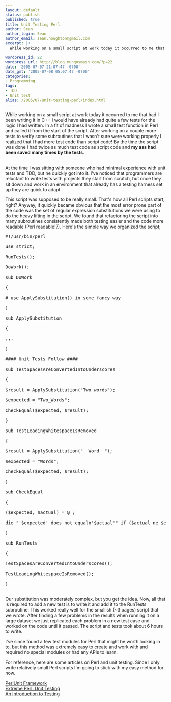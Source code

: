 ```yaml
---
layout: default
status: publish
published: true
title: Unit Testing Perl
author: Sean
author_login: Sean
author_email: sean.houghton@gmail.com
excerpt: |+
  While working on a small script at work today it occurred to me that had I been writing it in C++ I would have already had quite a few tests for the logic I had written.  In a fit of madness I wrote a small test function in Perl and called it from the start of the script.  After working on a couple more tests to verify some subroutines that I wasn't sure were working properly I realized that I had more test code than script code!  By the time the script was done I had twice as much test code as script code and <b>my ass had been saved many times by the tests</b>.

wordpress_id: 22
wordpress_url: http://blog.mungosmash.com/?p=22
date: '2005-07-07 21:07:47 -0700'
date_gmt: '2005-07-08 05:07:47 -0700'
categories:
- Programming
tags:
- TDD
- Unit test
alias: /2005/07/unit-testing-perl/index.html
---
```

While working on a small script at work today it occurred to me that had I been writing it in C++ I would have already had quite a few tests for the logic I had written.  In a fit of madness I wrote a small test function in Perl and called it from the start of the script.  After working on a couple more tests to verify some subroutines that I wasn't sure were working properly I realized that I had more test code than script code!  By the time the script was done I had twice as much test code as script code and <b>my ass had been saved many times by the tests</b>.

<a id="more"></a><a id="more-22"></a><br />
At the time I was sitting with someone who had minimal experience with unit tests and TDD, but he quickly got into it.  I've noticed that programmers are reluctant to write tests with projects they start from scratch, but once they sit down and work in an environment that already has a testing harness set up they are quick to adapt.

This script was supposed to be really small.  That's how all Perl scripts start, right?  Anyway, it quickly became obvious that the most error prone part of the code was the set of regular expression substitutions we were using to do the heavy lifting in the script.  We found that refactoring the script into many subroutines consistently made both testing easier and the code more readable (Perl readable!?).  Here's the simple way we organized the script;

<pre lang="perl">
#!/usr/bin/perl<br />
use strict;

RunTests();<br />
DoWork();

sub DoWork<br />
{<br />
# use ApplySubstitution() in some fancy way<br />
}

sub ApplySubstitution<br />
{<br />
...<br />
}

#### Unit Tests Follow ####

sub TestSpacesAreConvertedIntoUnderscores<br />
{<br />
$result = ApplySubstitution("Two words");<br />
$expected = "Two_Words";<br />
CheckEqual($expected, $result);<br />
}

sub TestLeadingWhitespaceIsRemoved<br />
{<br />
$result = ApplySubstitution("  Word  ");<br />
$expected = "Words";<br />
CheckEqual($expected, $result);<br />
}

sub CheckEqual<br />
{<br />
($expected, $actual) = @_;<br />
die "'$expected' does not equaln'$actual'" if ($actual ne $expected);<br />
}

sub RunTests<br />
{<br />
TestSpacesAreConvertedIntoUnderscores();<br />
TestLeadingWhitespaceIsRemoved();<br />
}<br />
</pre>

Our substitution was moderately complex, but you get the idea.  Now, all that is required to add a new test is to write it and add it to the RunTests subroutine.  This worked really well for the smallish (~3 pages) script that we wrote.  After finding a few problems in the results when running it on a large dataset we just replicated each problem in a new test case and worked on the code until it passed.   The script and tests took about 6 hours to write.

I've since found a few test modules for Perl that might be worth looking in to, but this method was extremely easy to create and work with and required no special modules or had any APIs to learn.

For reference, here are some articles on Perl and unit testing.  Since I only write relatively small Perl scripts I'm going to stick with my easy method for now.

<a href="http://perlunit.sourceforge.net/">PerlUnit Framework</a><br />
<a href="http://www.extremeperl.org/bk/unit-testing">Extreme Perl: Unit Testing</a><br />
<a href="http://www.perl.com/pub/a/2001/12/04/testing.html">An Introduction to Testing</a>

